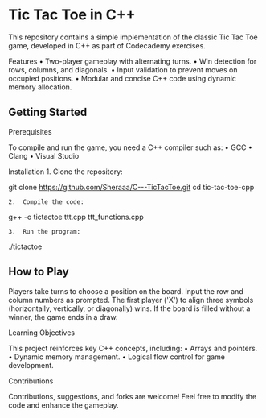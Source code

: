 # Tic Tac Toe in C++

This repository contains a simple implementation of the classic Tic Tac Toe game, developed in C++ as part of Codecademy exercises.

Features
	•	Two-player gameplay with alternating turns.
	•	Win detection for rows, columns, and diagonals.
	•	Input validation to prevent moves on occupied positions.
	•	Modular and concise C++ code using dynamic memory allocation.

## Getting Started

Prerequisites

To compile and run the game, you need a C++ compiler such as:
	•	GCC
	•	Clang
	•	Visual Studio

Installation
	1.	Clone the repository:

git clone https://github.com/Sheraaa/C---TicTacToe.git
cd tic-tac-toe-cpp

	2.	Compile the code:

g++ -o tictactoe ttt.cpp ttt_functions.cpp

	3.	Run the program:

./tictactoe

## How to Play

Players take turns to choose a position on the board. Input the row and column numbers as prompted. The first player ('X') to align three symbols (horizontally, vertically, or diagonally) wins. If the board is filled without a winner, the game ends in a draw.

Learning Objectives

This project reinforces key C++ concepts, including:
	•	Arrays and pointers.
	•	Dynamic memory management.
	•	Logical flow control for game development.

Contributions

Contributions, suggestions, and forks are welcome! Feel free to modify the code and enhance the gameplay.